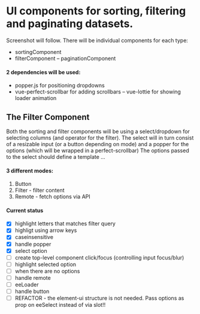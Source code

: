 
# UI components for sorting, filtering and paginating datasets. 
Screenshot will follow.
There will be individual components for each type:
- sortingComponent
- filterComponent
– paginationComponent 

#### 2 dependencies will be used:
- popper.js for positioning dropdowns
- vue-perfect-scrollbar for adding scrollbars
– vue-lottie for showing loader animation

## The Filter Component
Both the sorting and filter components will be using a select/dropdown for selecting columns (and operator for the filter).
The select will in turn consist of a resizable input (or a button depending on mode) and a popper for the options (which will be wrapped in a perfect-scrollbar)
The options passed to the select should define a template ...

#### 3 different modes:
1. Button
2. Filter - filter content
3. Remote - fetch options via API

#### Current status

- [x] highlight letters that matches filter query
- [x] highligt using arrow keys
- [x] caseinsensitive
- [x] handle popper
- [x] select option
- [ ] create top-level component click/focus (controlling input focus/blur)
- [ ] highlight selected option
- [ ] when there are no options
- [ ] handle remote
- [ ] eeLoader
- [ ] handle button
- [ ] REFACTOR - the element-ui structure is not needed. Pass options as prop on eeSelect instead of via slot!!
